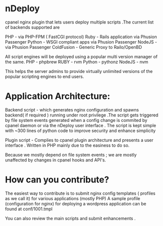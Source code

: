 nDeploy
======

cpanel nginx plugin that lets users deploy multiple scripts .The current list of backends supported are 

PHP - via PHP-FPM ( FastCGI protocol)
Ruby - Rails application via Phusion Passenger
Python - WSGI compliant apps via Phusion Passenger
NodeJS - via Phusion Passenger
ColdFusion - Generic Proxy to Railo/OpenBD 

All script engines will be deployed using a popular multi version manager of the same.
PHP - phpbrew
RUBY - rvm
Python - pythonz
NodeJS - nvm

This helps the server admins to provide virtually unlimited versions of the popular scripting engines to end users.


Application Architecture:
======

Backend script - which generates nginx configuration and spawns backend( if required ) running under root privilege .The script gets triggered by file system events generated when a config change is commited by cpanel daemon or via the nDeploy user interface . The script is kept simple with ~300 lines of python code to improve security and enhance simplicity

Plugin script - Complies to cpanel plugin architecture and presents a user interface . Written in PHP mainly due to the easiness to do so.

Because we mostly depend on file system events ; we are mostly unaffected by changes in cpanel hooks and API's.


How can you contribute?
======
The easiest way to contribute is to submit nginx config templates ( profiles as we call it) for various applications (mostly PHP) 
A sample profile (configuration for nginx) for deploying a wordpress application can be found at conf/1001.tmpl

You can also review the main scripts and submit enhancements .

